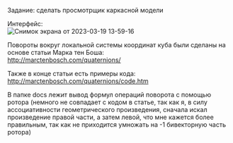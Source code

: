 Задание: сделать просмотрщик каркасной модели

Интерфейс:  
![Снимок экрана от 2023-03-19 13-59-16](https://user-images.githubusercontent.com/56312231/226171492-28ca2395-b80d-4ac2-861b-94674d82e820.png)


Повороты вокруг локальной системы координат куба были сделаны на основе статьи Марка тен Боша:  
http://marctenbosch.com/quaternions/

Также в конце статьи есть примеры кода:  
http://marctenbosch.com/quaternions/code.htm

В папке docs лежит вывод формул операций поворота с помощью ротора (немного не совпадает с кодом в статье, так как я, в силу ассоциативности геометрического произведения, сначала искал произведение правой части, а затем левой, что мне кажется более правильным, так как не приходится умножать на -1 бивекторную часть ротора)

